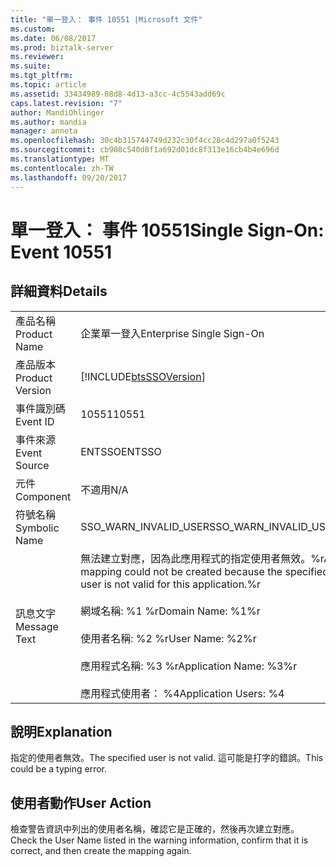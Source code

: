 ```yaml
---
title: "單一登入： 事件 10551 |Microsoft 文件"
ms.custom: 
ms.date: 06/08/2017
ms.prod: biztalk-server
ms.reviewer: 
ms.suite: 
ms.tgt_pltfrm: 
ms.topic: article
ms.assetid: 33434989-08d8-4d13-a3cc-4c5543add69c
caps.latest.revision: "7"
author: MandiOhlinger
ms.author: mandia
manager: anneta
ms.openlocfilehash: 30c4b315744749d232c30f4cc28c4d297a0f5243
ms.sourcegitcommit: cb908c540d8f1a692d01dc8f313e16cb4b4e696d
ms.translationtype: MT
ms.contentlocale: zh-TW
ms.lasthandoff: 09/20/2017
---
```

# <a name="single-sign-on-event-10551"></a><span data-ttu-id="a805c-102">單一登入： 事件 10551</span><span class="sxs-lookup"><span data-stu-id="a805c-102">Single Sign-On: Event 10551</span></span>
## <a name="details"></a><span data-ttu-id="a805c-103">詳細資料</span><span class="sxs-lookup"><span data-stu-id="a805c-103">Details</span></span>  
  
|||  
|-|-|  
|<span data-ttu-id="a805c-104">產品名稱</span><span class="sxs-lookup"><span data-stu-id="a805c-104">Product Name</span></span>|<span data-ttu-id="a805c-105">企業單一登入</span><span class="sxs-lookup"><span data-stu-id="a805c-105">Enterprise Single Sign-On</span></span>|  
|<span data-ttu-id="a805c-106">產品版本</span><span class="sxs-lookup"><span data-stu-id="a805c-106">Product Version</span></span>|[!INCLUDE[btsSSOVersion](../includes/btsssoversion-md.md)]|  
|<span data-ttu-id="a805c-107">事件識別碼</span><span class="sxs-lookup"><span data-stu-id="a805c-107">Event ID</span></span>|<span data-ttu-id="a805c-108">10551</span><span class="sxs-lookup"><span data-stu-id="a805c-108">10551</span></span>|  
|<span data-ttu-id="a805c-109">事件來源</span><span class="sxs-lookup"><span data-stu-id="a805c-109">Event Source</span></span>|<span data-ttu-id="a805c-110">ENTSSO</span><span class="sxs-lookup"><span data-stu-id="a805c-110">ENTSSO</span></span>|  
|<span data-ttu-id="a805c-111">元件</span><span class="sxs-lookup"><span data-stu-id="a805c-111">Component</span></span>|<span data-ttu-id="a805c-112">不適用</span><span class="sxs-lookup"><span data-stu-id="a805c-112">N/A</span></span>|  
|<span data-ttu-id="a805c-113">符號名稱</span><span class="sxs-lookup"><span data-stu-id="a805c-113">Symbolic Name</span></span>|<span data-ttu-id="a805c-114">SSO_WARN_INVALID_USER</span><span class="sxs-lookup"><span data-stu-id="a805c-114">SSO_WARN_INVALID_USER</span></span>|  
|<span data-ttu-id="a805c-115">訊息文字</span><span class="sxs-lookup"><span data-stu-id="a805c-115">Message Text</span></span>|<span data-ttu-id="a805c-116">無法建立對應，因為此應用程式的指定使用者無效。%r</span><span class="sxs-lookup"><span data-stu-id="a805c-116">A mapping could not be created because the specified user is not valid for this application.%r</span></span><br /><br /> <span data-ttu-id="a805c-117">網域名稱: %1 %r</span><span class="sxs-lookup"><span data-stu-id="a805c-117">Domain Name: %1%r</span></span><br /><br /> <span data-ttu-id="a805c-118">使用者名稱: %2 %r</span><span class="sxs-lookup"><span data-stu-id="a805c-118">User Name: %2%r</span></span><br /><br /> <span data-ttu-id="a805c-119">應用程式名稱: %3 %r</span><span class="sxs-lookup"><span data-stu-id="a805c-119">Application Name: %3%r</span></span><br /><br /> <span data-ttu-id="a805c-120">應用程式使用者： %4</span><span class="sxs-lookup"><span data-stu-id="a805c-120">Application Users: %4</span></span>|  
  
## <a name="explanation"></a><span data-ttu-id="a805c-121">說明</span><span class="sxs-lookup"><span data-stu-id="a805c-121">Explanation</span></span>  
 <span data-ttu-id="a805c-122">指定的使用者無效。</span><span class="sxs-lookup"><span data-stu-id="a805c-122">The specified user is not valid.</span></span> <span data-ttu-id="a805c-123">這可能是打字的錯誤。</span><span class="sxs-lookup"><span data-stu-id="a805c-123">This could be a typing error.</span></span>  
  
## <a name="user-action"></a><span data-ttu-id="a805c-124">使用者動作</span><span class="sxs-lookup"><span data-stu-id="a805c-124">User Action</span></span>  
 <span data-ttu-id="a805c-125">檢查警告資訊中列出的使用者名稱，確認它是正確的，然後再次建立對應。</span><span class="sxs-lookup"><span data-stu-id="a805c-125">Check the User Name listed in the warning information, confirm that it is correct, and then create the mapping again.</span></span>